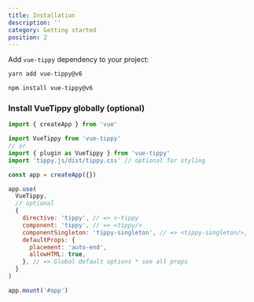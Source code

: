 ```yaml
---
title: Installation
description: ''
category: Getting started
position: 2
---
```


Add `vue-tippy` dependency to your project:

<code-group>
  <code-block label="Yarn" active>

```bash
yarn add vue-tippy@v6
```

  </code-block>
  <code-block label="NPM">

```bash
npm install vue-tippy@v6
```

  </code-block>

### Install VueTippy globally (optional)

```js
import { createApp } from 'vue'

import VueTippy from 'vue-tippy'
// or
import { plugin as VueTippy } from 'vue-tippy'
import 'tippy.js/dist/tippy.css' // optional for styling

const app = createApp({})

app.use(
  VueTippy,
  // optional
  {
    directive: 'tippy', // => v-tippy
    component: 'tippy', // => <tippy/>
    componentSingleton: 'tippy-singleton', // => <tippy-singleton/>,
    defaultProps: {
      placement: 'auto-end',
      allowHTML: true,
    }, // => Global default options * see all props
  }
)

app.mount('#app')
```
